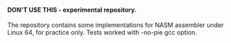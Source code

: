 #### DON'T USE THIS - experimental repository.

The repository contains some implementations for NASM assembler under Linux 64, for practice only.
Tests worked with -no-pie gcc option.
